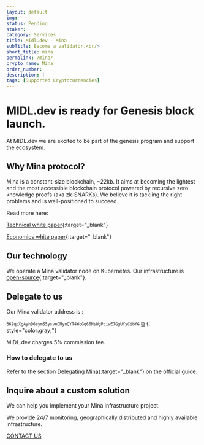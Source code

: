 ```yaml
---
layout: default
img: 
status: Pending
staker: 
category: Services
title: Midl.dev - Mina
subTitle: Become a validator.<br/>
short_title: mina
permalink: /mina/
crypto_name: Mina
order_number: 
description: | 
tags: [Supported Cryptocurrencies]
---
```


# MIDL.dev is ready for Genesis block launch.
<script src="{{ base.url | prepend: site.url }}/js/clipboard-polyfill.promise.js"></script>

At MIDL.dev we are excited to be part of the genesis program and support the ecosystem.

## Why Mina protocol?

Mina is a constant-size blockchain, ~22kb. It aims at becoming the lightest and the most accessible blockchain protocol powered by recursive zero knowledge proofs (aka zk-SNARKs). We believe it is tackling the right problems and is well-positioned to succeed. 

Read more here:

[Technical white paper](https://minaprotocol.com/static/pdf/technicalWhitepaper.pdf){:target="_blank"}

[Economics white paper](https://minaprotocol.com/static/pdf/economicsWhitepaper.pdf){:target="_blank"}

## Our technology

We operate a Mina validator node on Kubernetes. Our infrastructure is [open-source](https://github.com/midl-dev/mina-pulumi){:target="_blank"}.

## Delegate to us

Our Mina validator address is :

<code style="font-size:75%;">B62qpXgAyh96eymS5ysvnCMyuQYT4WcGq66NsWgPciwE7GgUYyCibfG</code>  <a href="#!" onclick="clipboard.writeText('B62qpXgAyh96eymS5ysvnCMyuQYT4WcGq66NsWgPciwE7GgUYyCibfG');">⧉</a>
{: style="color:gray;"}

MIDL.dev charges 5% commission fee.

### How to delegate to us

Refer to the section [Delegating Mina](https://minaprotocol.com/docs/node-operator){:target="_blank"} on the official guide.

## Inquire about a custom solution

We can help you implement your Mina infrastructure project. 

We provide 24/7 monitoring, geographically distributed and highly available infrastructure. 

<a href="mailto:hello@midl.dev" target="_blank">CONTACT US <i class="fa fa-envelope-o"></i></a>
